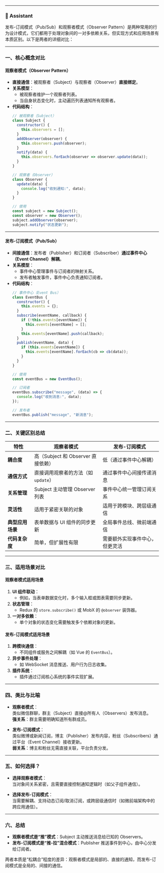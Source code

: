 
---
### 🤖 Assistant

发布-订阅模式（Pub/Sub）和观察者模式（Observer Pattern）是两种常用的行为设计模式，它们都用于处理对象间的一对多依赖关系，但实现方式和应用场景有本质区别。以下是两者的详细对比：

---

### 一、核心概念对比
#### **观察者模式（Observer Pattern）**
- **直接通信**：被观察者（Subject）与观察者（Observer）**直接绑定**。
- **关系模型**：  
  - 被观察者维护一个观察者列表。  
  - 当自身状态变化时，主动遍历列表通知所有观察者。
- **代码结构**：
  ```javascript
  // 被观察者（Subject）
  class Subject {
    constructor() {
      this.observers = [];
    }
    addObserver(observer) {
      this.observers.push(observer);
    }
    notify(data) {
      this.observers.forEach(observer => observer.update(data));
    }
  }

  // 观察者（Observer）
  class Observer {
    update(data) {
      console.log("收到通知:", data);
    }
  }

  // 使用
  const subject = new Subject();
  const observer = new Observer();
  subject.addObserver(observer);
  subject.notify("状态更新");
  ```

---

#### **发布-订阅模式（Pub/Sub）**
- **间接通信**：发布者（Publisher）和订阅者（Subscriber）**通过事件中心（Event Channel）解耦**。
- **关系模型**：  
  - 事件中心管理事件与订阅者的映射关系。  
  - 发布者触发事件，事件中心负责通知订阅者。
- **代码结构**：
  ```javascript
  // 事件中心（Event Bus）
  class EventBus {
    constructor() {
      this.events = {};
    }
    subscribe(eventName, callback) {
      if (!this.events[eventName]) {
        this.events[eventName] = [];
      }
      this.events[eventName].push(callback);
    }
    publish(eventName, data) {
      if (this.events[eventName]) {
        this.events[eventName].forEach(cb => cb(data));
      }
    }
  }

  // 使用
  const eventBus = new EventBus();

  // 订阅者
  eventBus.subscribe("message", (data) => {
    console.log("收到消息:", data);
  });

  // 发布者
  eventBus.publish("message", "新消息");
  ```

---

### 二、关键区别总结
| **特性**         | **观察者模式**                     | **发布-订阅模式**                 |
|------------------|----------------------------------|----------------------------------|
| **耦合度**       | 高（Subject 和 Observer 直接依赖） | 低（通过事件中心解耦）           |
| **通信方式**     | 直接调用观察者的方法（如 `update`） | 通过事件中心间接传递消息         |
| **关系管理**     | Subject 主动管理 Observer 列表    | 事件中心统一管理订阅关系         |
| **灵活性**       | 适用于紧密关联的对象              | 适用于跨模块、跨层级通信         |
| **典型应用场景** | 表单数据与 UI 组件的同步更新       | 全局事件总线、微前端通信         |
| **代码复杂度**   | 简单，但扩展性有限                | 需要额外实现事件中心，但更灵活   |

---

### 三、适用场景对比
#### **观察者模式适用场景**
1. **UI 组件联动**：  
   - 例如，当表单数据变化时，多个输入框或图表需要同步更新。
2. **状态管理**：  
   - Redux 的 `store.subscribe()` 或 MobX 的 `@observer` 装饰器。
3. **一对多依赖**：  
   - 单个对象的状态变化需要触发多个依赖对象的更新。

#### **发布-订阅模式适用场景**
1. **跨模块通信**：  
   - 不同组件或服务之间解耦（如 Vue 的 `EventBus`）。
2. **异步事件处理**：  
   - 如 WebSocket 消息推送、用户行为日志收集。
3. **插件系统**：  
   - 插件通过订阅核心系统的事件实现扩展。

---

### 四、类比与比喻
- **观察者模式**：  
  类似微信群聊，群主（Subject）直接@所有人（Observers）发布消息。  
  **强关系**：群主需要明确知道所有群成员。

- **发布-订阅模式**：  
  类似微博或新闻订阅，博主（Publisher）发布内容，粉丝（Subscribers）通过平台（Event Channel）接收更新。  
  **弱关系**：博主和粉丝无需直接关联，平台负责分发。

---

### 五、如何选择？
- **选择观察者模式**：  
  当对象间关系紧密，且需要直接控制通知逻辑时（如父子组件通信）。

- **选择发布-订阅模式**：  
  当需要解耦、支持动态订阅/取消订阅，或跨层级通信时（如微前端架构中的跨应用通信）。

---

### 六、总结
- **观察者模式是“推”模式**：Subject 主动推送消息给已知的 Observers。  
- **发布-订阅模式是“推-拉”混合模式**：Publisher 推送事件到中心，由中心分发给订阅者。  

两者本质是“松耦合”程度的差异：观察者模式是局部的、直接的通知，而发布-订阅模式是全局的、间接的通信。